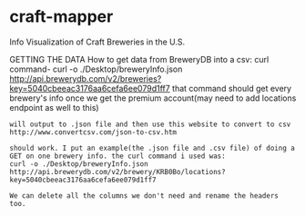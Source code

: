 craft-mapper
============

Info Visualization of Craft Breweries in the U.S.


GETTING THE DATA
How to get data from BreweryDB into a csv:
	curl command- curl -o ./Desktop/breweryInfo.json http://api.brewerydb.com/v2/breweries?key=5040cbeeac3176aa6cefa6ee079d1ff7
	that command should get every brewery's info once we get the premium account(may need to add locations endpoint as well to this) 
	
	will output to .json file and then use this website to convert to csv
	http://www.convertcsv.com/json-to-csv.htm
	
	should work. I put an example(the .json file and .csv file) of doing a GET on one brewery info. the curl command i used was: 
	curl -o ./Desktop/breweryInfo.json http://api.brewerydb.com/v2/brewery/KRB0Bo/locations?key=5040cbeeac3176aa6cefa6ee079d1ff7
	
	We can delete all the columns we don't need and rename the headers too. 
